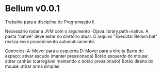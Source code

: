 # Bellum v0.0.1

Trabalho para a disciplina de Programação II.

Necessário rodar a JVM com o argumento -Djava.library.path=native. A pasta "native" deve estar no diretório atual.
O arquivo "Executar Bellum.bat" realiza esse procedimento automaticamente.

Controles:
A: Mover para a esquerda
D: Mover para a direita
Barra de espaço: ativar escudo (manter pressionada)
Botão esquerdo do mouse: atirar canhão (carregável mantendo o botão pressionado)
Botão direito do mouse: atirar arma simples
